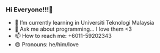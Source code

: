### Hi Everyone!!!👋



- 🌱 I’m currently learning in Universiti Teknologi Malaysia
- 💬 Ask me about programming... I love them <3
- 📫 How to reach me: +6011-59202343
- 😄 Pronouns: he/him/love
  

